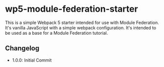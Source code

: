 # wp5-module-federation-starter
This is a simple Webpack 5 starter intended for use with Module Federation. It's vanilla JavaScript with a simple webpack configuration. It's intended to be used as a base for a Module Federation tutorial. 

## Changelog
- 1.0.0: Initial Commit